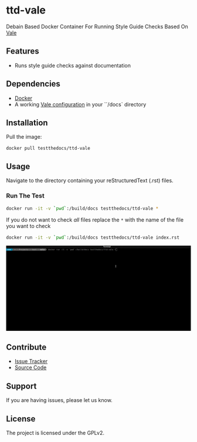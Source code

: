 # ttd-vale
Debain Based Docker Container For Running Style Guide Checks Based On [Vale](https://github.com/ValeLint/vale)

## Features

- Runs style guide checks against documentation

## Dependencies

- [Docker](https://docker.com "Homepage of docker")
- A working [Vale configuration](https://valelint.github.io/docs/config/) in your ``/docs` directory

## Installation

Pull the image:

```
docker pull testthedocs/ttd-vale
```


## Usage

Navigate to the directory containing your reStructuredText (.rst) files.

### Run The Test

``` bash
docker run -it -v `pwd`:/build/docs testthedocs/ttd-vale *
```

If you do not want to check *all* files replace the ``*`` with the name of the file you want to check

``` bash
docker run -it -v `pwd`:/build/docs testthedocs/ttd-vale index.rst
```


![A Gif with example](docs/_static/ttd-vale.gif)

## Contribute

- [Issue Tracker](github.com/testthedocs/ttd-vale/issues)
- [Source Code](github.com/testthedocs/ttd-vale)

## Support

If you are having issues, please let us know.

## License

The project is licensed under the GPLv2.
